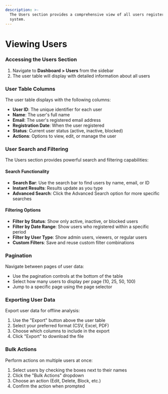 ```yaml
---
description: >-
  The Users section provides a comprehensive view of all users registered in the
  system.
---
```


# Viewing Users

### Accessing the Users Section

1. Navigate to **Dashboard > Users** from the sidebar
2. The user table will display with detailed information about all users

### User Table Columns

The user table displays with the following columns:

* **User ID**: The unique identifier for each user
* **Name**: The user's full name
* **Email**: The user's registered email address
* **Registration Date**: When the user registered
* **Status**: Current user status (active, inactive, blocked)
* **Actions**: Options to view, edit, or manage the user

### User Search and Filtering

The Users section provides powerful search and filtering capabilities:

#### Search Functionality

* **Search Bar**: Use the search bar to find users by name, email, or ID
* **Instant Results**: Results update as you type
* **Advanced Search**: Click the Advanced Search option for more specific searches

#### Filtering Options

* **Filter by Status**: Show only active, inactive, or blocked users
* **Filter by Date Range**: Show users who registered within a specific period
* **Filter by User Type**: Show admin users, viewers, or regular users
* **Custom Filters**: Save and reuse custom filter combinations

### Pagination

Navigate between pages of user data:

* Use the pagination controls at the bottom of the table
* Select how many users to display per page (10, 25, 50, 100)
* Jump to a specific page using the page selector

### Exporting User Data

Export user data for offline analysis:

1. Use the "Export" button above the user table
2. Select your preferred format (CSV, Excel, PDF)
3. Choose which columns to include in the export
4. Click "Export" to download the file

### Bulk Actions

Perform actions on multiple users at once:

1. Select users by checking the boxes next to their names
2. Click the "Bulk Actions" dropdown
3. Choose an action (Edit, Delete, Block, etc.)
4. Confirm the action when prompted
